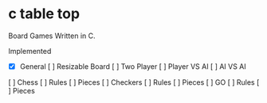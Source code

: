 # c table top

Board Games Written in C.

Implemented

-[x] General
  [ ] Resizable Board
  [ ] Two Player
  [ ] Player VS AI
  [ ] AI VS AI

[ ] Chess
  [ ] Rules
  [ ] Pieces
[ ] Checkers
  [ ] Rules
  [ ] Pieces
[ ] GO
  [ ] Rules
  [ ] Pieces
